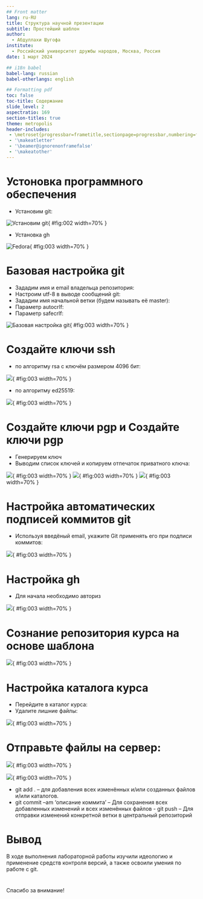 ```yaml
---
## Front matter
lang: ru-RU
title: Структура научной презентации
subtitle: Простейший шаблон
author:
  - Абдуллахи Шугофа
institute:
  - Российский университет дружбы народов, Москва, Россия
date: 1 март 2024

## i18n babel
babel-lang: russian
babel-otherlangs: english

## Formatting pdf
toc: false
toc-title: Содержание
slide_level: 2
aspectratio: 169
section-titles: true
theme: metropolis
header-includes:
 - \metroset{progressbar=frametitle,sectionpage=progressbar,numbering=fraction}
 - '\makeatletter'
 - '\beamer@ignorenonframefalse'
 - '\makeatother'
---
```


# Устоновка программного обеспечения

- Установим git:

![Установим git](image/1.jng){ #fig:002 width=70% }

- Установка gh

![Fedora](image/3.jng){ #fig:003 width=70% }

# Базовая настройка git

- Зададим имя и email владельца репозитория:
- Настроим utf-8 в выводе сообщений git:
- Зададим имя начальной ветки (будем называть её master):
- Параметр autocrlf:
- Параметр safecrlf:

![Базовая настройка git](image/4.jng){	#fig:003 width=70% }

# Создайте ключи ssh

- по алгоритму rsa с ключём размером 4096 бит:

![ ](image/5.jng){ #fig:003 width=70% }

- по алгоритму ed25519:

![ ](image/6.jng){ #fig:003 width=70% }

# Создайте ключи pgp и Создайте ключи pgp

- Генерируем ключ
- Выводим список ключей и копируем отпечаток приватного ключа:

![ ](image/7.jng){ #fig:003 width=70% }
![ ](image/8.jng){ #fig:003 width=70% }
![ ](image/10.jng){ #fig:003 width=70% }

# Настройка автоматических подписей коммитов git
- Используя введёный email, укажите Git применять его 
при подписи коммитов:

![ ](image11.jng){ #fig:003 width=70% }

# Настройка gh

- Для начала необходимо авториз

![ ](image12.jng){ #fig:003 width=70% }

# Сознание репозитория курса на основе шаблона

![ ](image13.jng){ #fig:003 width=70% }

# Настройка каталога курса

- Перейдите в каталог курса:
- Удалите лишние файлы:

![ ](image14.jng){ #fig:003 width=70% }

# Отправьте файлы на сервер:

![ ](image15.jng){ #fig:003 width=70% }

![ ](image16.jng){ #fig:003 width=70% }

- git add . – для добавления всех изменённых и/или созданных файлов и/или каталогов.
- git commit –am ‘описание коммита’ – Для сохранения всех добавленных изменений и всех изменённых файлов
- git push – Для отправки изменений конкретной ветки в центральный репозиторий

# Вывод

В ходе выполнения лабораторной работы изучили идеологию и применение средств контроля версий, а также  освоили умения по работе с git.
 
# 
Спасибо за внимание!
